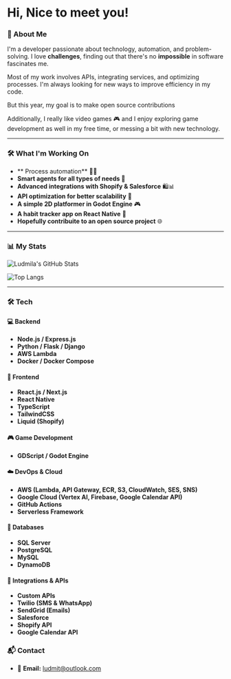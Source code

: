 # Hi, Nice to meet you!

### 🚀 About Me
I'm a developer passionate about technology, automation, and problem-solving. I love **challenges**, finding out that there's no **impossible** in software fascinates me.

Most of my work involves APIs, integrating services, and optimizing processes. I'm always looking for new ways to improve efficiency in my code.

But this year, my goal is to make open source contributions 

Additionally, I really like video games 🎮 and I enjoy exploring game development as well in my free time, or messing a bit with new technology.

<hr>

### 🛠️ What I'm Working On
- ** Process automation** 🧠🤖
- **Smart agents for all types of needs 🤖** 
- **Advanced integrations with Shopify & Salesforce** 🛍️📊
- **API optimization for better scalability** 🚀
- **A simple 2D platformer in Godot Engine** 🎮
- **A habit tracker app on React Native** 📱
- **Hopefully contribuite to an open source project** :globe_with_meridians:

<hr>

### 📊 My Stats
![Ludmila's GitHub Stats](https://github-readme-stats.vercel.app/api?username=DamperDoor56&show_icons=true&theme=radical)

![Top Langs](https://github-readme-stats.vercel.app/api/top-langs/?username=DamperDoor56&layout=compact&theme=radical)

<hr>

### 🛠️ Tech

#### 💻 Backend
- **Node.js / Express.js**
- **Python / Flask / Django**
- **AWS Lambda**
- **Docker / Docker Compose**
  
#### 🎨 Frontend
- **React.js / Next.js**
- **React Native**
- **TypeScript**
- **TailwindCSS**
- **Liquid (Shopify)**

#### 🎮 Game Development
- **GDScript / Godot Engine**

#### ☁️ DevOps & Cloud
- **AWS (Lambda, API Gateway, ECR, S3, CloudWatch, SES, SNS)**
- **Google Cloud (Vertex AI, Firebase, Google Calendar API)**
- **GitHub Actions**
- **Serverless Framework**

#### 📰 Databases
- **SQL Server**
- **PostgreSQL**
- **MySQL**
- **DynamoDB**

#### 📌 Integrations & APIs
- **Custom APIs**
- **Twilio (SMS & WhatsApp)**
- **SendGrid (Emails)**
- **Salesforce**
- **Shopify API**
- **Google Calendar API**

### 📬 Contact
- 📧 **Email:** ludmit@outlook.com

